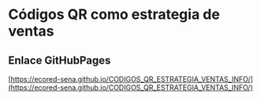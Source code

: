 # **Códigos QR como estrategia de ventas**

## **Enlace GitHubPages**

[https://ecored-sena.github.io/CODIGOS_QR_ESTRATEGIA_VENTAS_INFO/](https://ecored-sena.github.io/CODIGOS_QR_ESTRATEGIA_VENTAS_INFO/)

#
